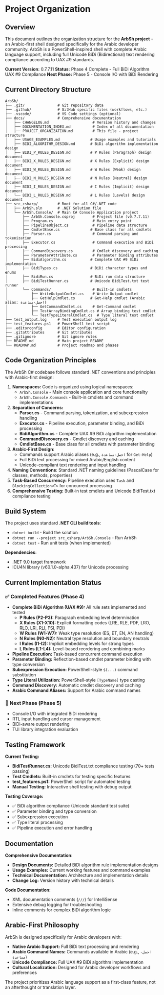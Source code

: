 # Project Organization

## Overview

This document outlines the organization structure for the **ArbSh project** - an Arabic-first shell designed specifically for the Arabic developer community. ArbSh is a PowerShell-inspired shell with complete Arabic language support, including full Unicode BiDi (Bidirectional) text rendering compliance according to UAX #9 standards.

**Current Version:** 0.7.7.11
**Status:** Phase 4 Complete - Full BiDi Algorithm UAX #9 Compliance
**Next Phase:** Phase 5 - Console I/O with BiDi Rendering

## Current Directory Structure

```
ArbSh/
├── .git/               # Git repository data
├── .github/            # GitHub specific files (workflows, etc.)
├── .vscode/            # VS Code settings (optional)
├── docs/               # Comprehensive documentation
│   ├── CHANGELOG.md                    # Version history and changes
│   ├── DOCUMENTATION_INDEX.md          # Index of all documentation
│   ├── PROJECT_ORGANIZATION.md         # This file - project structure
│   ├── USAGE_EXAMPLES.md              # Usage examples and tutorials
│   ├── BIDI_ALGORITHM_DESIGN.md       # BiDi algorithm implementation design
│   ├── BIDI_P_RULES_DESIGN.md         # P Rules (Paragraph) design document
│   ├── BIDI_X_RULES_DESIGN.md         # X Rules (Explicit) design document
│   ├── BIDI_W_RULES_DESIGN.md         # W Rules (Weak) design document
│   ├── BIDI_N_RULES_DESIGN.md         # N Rules (Neutral) design document
│   ├── BIDI_I_RULES_DESIGN.md         # I Rules (Implicit) design document
│   └── BIDI_L_RULES_DESIGN.md         # L Rules (Levels) design document
├── src_csharp/         # Root for all C#/.NET code
│   ├── ArbSh.sln       # .NET Solution file
│   └── ArbSh.Console/  # Main C# Console Application project
│       ├── ArbSh.Console.csproj        # Project file (v0.7.7.11)
│       ├── Program.cs                  # Main entry point
│       ├── PipelineObject.cs           # Pipeline data structure
│       ├── CmdletBase.cs              # Base class for all cmdlets
│       ├── Parser.cs                   # Command parsing and tokenization
│       ├── Executor.cs                 # Command execution and BiDi processing
│       ├── CommandDiscovery.cs         # Cmdlet discovery and caching
│       ├── ParameterAttribute.cs       # Parameter binding attributes
│       ├── BidiAlgorithm.cs           # Complete UAX #9 BiDi implementation
│       ├── BidiTypes.cs               # BiDi character types and enums
│       ├── BidiRun.cs                 # BiDi run data structure
│       ├── BidiTestRunner.cs          # Unicode BidiTest.txt test runner
│       └── Commands/                   # Built-in cmdlets
│           ├── WriteOutputCmdlet.cs    # Write-Output cmdlet
│           ├── GetHelpCmdlet.cs       # Get-Help cmdlet (Arabic alias: احصل-مساعدة)
│           ├── GetCommandCmdlet.cs     # Get-Command cmdlet
│           ├── TestArrayBindingCmdlet.cs # Array binding test cmdlet
│           └── TestTypeLiteralCmdlet.cs  # Type literal test cmdlet
├── test_output.log     # Test execution output log
├── test_features.ps1   # PowerShell test script
├── .editorconfig       # Editor configuration
├── .gitattributes      # Git attributes
├── .gitignore          # Git ignore rules
├── README.md           # Main project README
└── ROADMAP.md          # Project roadmap and phases
```

## Code Organization Principles

The ArbSh C# codebase follows standard .NET conventions and principles with Arabic-first design:

1.  **Namespaces:** Code is organized using logical namespaces:
    *   `ArbSh.Console` - Main console application and core functionality
    *   `ArbSh.Console.Commands` - Built-in cmdlets and command implementations
2.  **Separation of Concerns:**
    *   **Parser.cs** - Command parsing, tokenization, and subexpression handling
    *   **Executor.cs** - Pipeline execution, parameter binding, and BiDi processing
    *   **BidiAlgorithm.cs** - Complete UAX #9 BiDi algorithm implementation
    *   **CommandDiscovery.cs** - Cmdlet discovery and caching
    *   **CmdletBase.cs** - Base class for all cmdlets with parameter binding
3.  **Arabic-First Design:**
    *   Commands support Arabic aliases (e.g., `احصل-مساعدة` for `Get-Help`)
    *   Full BiDi text processing for mixed Arabic/English content
    *   Unicode-compliant text rendering and input handling
4.  **Naming Conventions:** Standard .NET naming guidelines (PascalCase for classes, methods, properties)
5.  **Task-Based Concurrency:** Pipeline execution uses `Task` and `BlockingCollection<T>` for concurrent processing
6.  **Comprehensive Testing:** Built-in test cmdlets and Unicode BidiTest.txt compliance testing

## Build System

The project uses standard **.NET CLI build tools**:
- `dotnet build` - Build the solution
- `dotnet run --project src_csharp/ArbSh.Console` - Run ArbSh
- `dotnet test` - Run unit tests (when implemented)

**Dependencies:**
- .NET 9.0 target framework
- ICU4N library (v60.1.0-alpha.437) for Unicode processing

## Current Implementation Status

### ✅ **Completed Features (Phase 4)**
- **Complete BiDi Algorithm (UAX #9):** All rule sets implemented and tested
  - **P Rules (P2-P3):** Paragraph embedding level determination
  - **X Rules (X1-X10):** Explicit formatting codes (LRE, RLE, PDF, LRO, RLO, LRI, RLI, FSI, PDI)
  - **W Rules (W1-W7):** Weak type resolution (ES, ET, EN, AN handling)
  - **N Rules (N0-N2):** Neutral type resolution and boundary neutrals
  - **I Rules (I1-I2):** Implicit embedding levels for strong types
  - **L Rules (L1-L4):** Level-based reordering and combining marks
- **Pipeline Execution:** Task-based concurrent command execution
- **Parameter Binding:** Reflection-based cmdlet parameter binding with type conversion
- **Subexpression Execution:** PowerShell-style `$(...)` command substitution
- **Type Literal Utilization:** PowerShell-style `[TypeName]` type casting
- **Command Discovery:** Automatic cmdlet discovery and caching
- **Arabic Command Aliases:** Support for Arabic command names

### 🔄 **Next Phase (Phase 5)**
- Console I/O with integrated BiDi rendering
- RTL input handling and cursor management
- BiDi-aware output rendering
- TUI library integration evaluation

## Testing Framework

**Current Testing:**
- **BidiTestRunner.cs:** Unicode BidiTest.txt compliance testing (70+ tests passing)
- **Test Cmdlets:** Built-in cmdlets for testing specific features
- **test_features.ps1:** PowerShell script for automated testing
- **Manual Testing:** Interactive shell testing with debug output

**Testing Coverage:**
- ✅ BiDi algorithm compliance (Unicode standard test suite)
- ✅ Parameter binding and type conversion
- ✅ Subexpression execution
- ✅ Type literal processing
- ✅ Pipeline execution and error handling

## Documentation

**Comprehensive Documentation:**
- **Design Documents:** Detailed BiDi algorithm rule implementation designs
- **Usage Examples:** Current working features and command examples
- **Technical Documentation:** Architecture and implementation details
- **Change Log:** Version history with technical details

**Code Documentation:**
- XML documentation comments (`///`) for IntelliSense
- Extensive debug logging for troubleshooting
- Inline comments for complex BiDi algorithm logic

## Arabic-First Philosophy

ArbSh is designed specifically for Arabic developers with:
- **Native Arabic Support:** Full BiDi text processing and rendering
- **Arabic Command Names:** Commands available in Arabic (e.g., `احصل-مساعدة`)
- **Unicode Compliance:** Full UAX #9 BiDi algorithm implementation
- **Cultural Localization:** Designed for Arabic developer workflows and preferences

The project prioritizes Arabic language support as a first-class feature, not an afterthought or translation layer.
